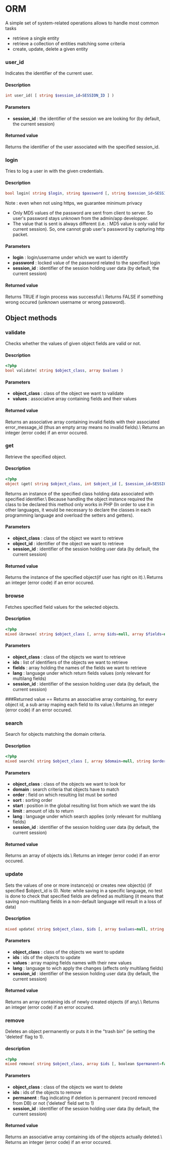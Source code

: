 # ORM

A simple set of system-related operations allows to handle most common tasks
- retrieve a single entity
- retrieve a collection of entities matching some criteria
- create, update, delete a given entity



### user_id 
Indicates the identifier of the current user.

#### Description
```php
int user_id( [ string $session_id=SESSION_ID ] )
```

#### Parameters
  * **session_id** : the identifier of the session we are looking for (by default, the current session)

#### Returned value
Returns the identifier of the user associated with the specified session_id.

### login
Tries to log a user in with the given credentials.

#### Description
```php
bool login( string $login, string $password [, string $session_id=SESSION_ID ] )
```

Note : even when not using https, we guarantee minimum privacy
  * Only MD5 values of the password are sent from client to server. So user's password stays unknown from the admin/app developper.
  * The value that is sent is always different (i.e. : MD5 value is only valid for current session). So, one cannot grab user's password by capturing http packet.

#### Parameters
  * **login** : login/username under which we want to identify
  * **password** : locked value of the password related to the specified login 
  * **session_id** : identifier of the session holding user data (by default, the current session)

#### Returned value
Returns TRUE if login process was successful.\\ 
Returns FALSE if something wrong occured (unknown username or wrong password).

## Object methods

### validate 
Checks whether the values of given object fields are valid or not.

#### Description
```php
<?php
bool validate( string $object_class, array $values )
```

#### Parameters
  * **object_class** : class of the object we want to validate
  * **values** : associative array containing fields and their values

#### Returned value
Returns an associative array containing invalid fields with their associated error_message_id (thus an empty array means no invalid fields).\\ 
Returns an integer (error code) if an error occured. 

### get
Retrieve the specified object.

#### Description 
```php
<?php
object &get( string $object_class, int $object_id [, $session_id=SESSION_ID ] )
```
Returns an instance of the specified class holding data associated with specified identifier.\\ 
Because handling the object instance required the class to be declared this method only works in PHP
(In order to use it in other languages, it would be necessary to declare the classes in each programming language and overload the setters and getters).

#### Parameters
  * **object_class** : class of the object we want to retrieve
  * **object_id** : identifier of the object we want to retrieve
  * **session_id** : identifier of the session holding user data (by default, the current session)

#### Returned value
Returns the instance of the specified object(if user has right on it).\\ 
Returns an integer (error code) if an error occured.

### browse
Fetches specified field values for the selected objects.

#### Description
```php
<?php
mixed &browse( string $object_class [, array $ids=null, array $fields=null, string $lang=DEFAULT_LANG, string $session_id=SESSION_ID ] )
```

#### Parameters
  * **object_class** : class of the objects we want to retrieve
  * **ids** : list of identifiers of the objects we want to retrieve
  * **fields** : array holding the names of the fields we want to retrieve 
  * **lang** : language under which return fields values (only relevant for multilang fields)
  * **session_id** : identifier of the session holding user data (by default, the current session)

###Returned value ==
Returns an associative array containing, for every object id, a sub array maping each field to its value.\\ 
Returns an integer (error code) if an error occured.

### search
Search for objects matching the domain criteria.

#### Description
```php
<?php
mixed search( string $object_class [, array $domain=null, string $order='id', string $sort='asc', string $start='0', string $limit='0', string $lang=DEFAULT_LANG, string $session_id=SESSION_ID ] )
```

#### Parameters
  * **object_class** : class of the objects we want to look for
  * **domain** : search criteria that objects have to match
  * **order** : field on which resulting list must be sorted
  * **sort** : sorting order
  * **start** : position in the global resulting list from which we want the ids
  * **limit** : amount of ids to return
  * **lang** : language under which search applies (only relevant for multilang fields) 
  * **session_id** : identifier of the session holding user data (by default, the current session)

#### Returned value
Returns an array of objects ids.\\ 
Returns an integer (error code) if an error occured.





### update 
Sets the values of one or more instance(s) or creates new object(s) (if specified $object_id is 0).
Note: while saving in a specific language, no test is done to check that specified fields are defined as multilang 
(it means that saving non-multilang fields in a non-default language will result in a loss of data)

#### Description

```php
mixed update( string $object_class, $ids [, array $values=null, string $lang=DEFAULT_LANG, string $session_id=SESSION_ID ] )
```

#### Parameters

  * **object_class** : class of the objects we want to update
  * **ids** : ids of the objects to update
  * **values** : array maping fields names with their new values
  * **lang** : language to wich apply the changes (affects only multilang fields)
  * **session_id** : identifier of the session holding user data (by default, the current session)

#### Returned value
Returns an array containing ids of newly created objects (if any).\\ 
Returns an integer (error code) if an error occured.

### remove 
Deletes an object permanently or puts it in the "trash bin" (ie setting the 'deleted' flag to 1).

#### description
```php
<?php
mixed remove( string $object_class, array $ids [, boolean $permanent=false, $session_id=SESSION_ID ] )
```

#### Parameters

  * **object_class** : class of the objects we want to delete
  * **ids** : ids of the objects to remove
  * **permanent** : flag indicating if deletion is permanent (record removed from DB) or not ('deleted' field set to 1)
  * **session_id** : identifier of the session holding user data (by default, the current session)

#### Returned value 
Returns an associative array containing ids of the objects actually deleted.\\ 
Returns an integer (error code) if an error occured.